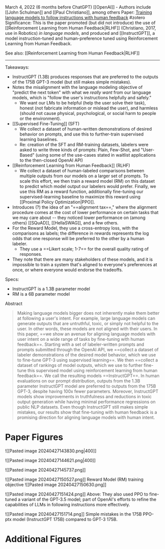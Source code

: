 March 4, 2022 (6 months before ChatGPT)
[[OpenAI]] - Authors include [[John Schulman]] and [[Paul Christiano]], among others
Paper: [Training language models to follow instructions with human feedback](https://arxiv.org/abs/2203.02155)
#zotero 
Significance: This is the paper promoted (but did not introduce) the use of [[Reinforcement Learning from Human Feedback|RLHF]] (Christiano, 2017, use in Robotics) *in language models*, and produced and [[InstructGPT]], a model instruction-tuned and human-preference tuned using Reinforcement Learning from Human Feedback.

See also: [[Reinforcement Learning from Human Feedback|RLHF]]

----

Takeaways:
- InstructGPT (1.3B) produces responses that are preferred to the outputs of the 175B GPT-3 model (but still makes simple mistakes).
- Notes the misalignment with the language modeling objective of "predict the next token" with what we *really want* from our language models, which is "follow the user's instructions helpfully and safely." 
	- We want our LMs to be helpful (help the user solve their task), honest (not fabricate information or mislead the user), and harmless (should not cause physical, psychological, or social harm to people or the environment).
- [[Supervised Fine-Tuning]] (SFT)
	- We collect a dataset of human-written demonstrations of desired behavior on prompts, and use this to further-train supervised learning baselines.
	- Re: creation of the SFT and RM-training datasets, labelers were asked to write three kinds of prompts: Plain, Few-Shot, and "User-Based" (using some of the use-cases stated in waitlist applications to the then-closed OpenAI API)
- [[Reinforcement Learning from Human Feedback]] (RLHF)
	- We collect a dataset of human-labeled comparisons between multiple outputs from our models on a larger set of prompts. To scale this effort, we then train a reward model (RM) on this dataset to predict which model output our labelers would prefer. Finally, we use this RM as a reward function, additionally fine-tuning our supervised-learning baseline to maximize this reward using [[Proximal Policy Optimization|PPO]].
- Introduces (?) the idea of an "==alignment tax==," where the alignment procedure comes at the cost of lower performance on certain tasks that we may care about -- they noticed lower performance on (among others) [[SQuAD]], [[HellaSWAG]], and a few others.
- For the Reward Model, they use a cross-entropy loss, with the comparisons as labels; the difference in rewards represents the log odds that one response will be preferred to the other by a human labeler.
	- They use a ==Likert scale; 1-7== for the overall quality rating of responses.
- They note that there are many stakeholders of these models, and it is impossible to train a system that's aligned to everyone's preferences at once, or where everyone would endorse the tradeoffs.

Specs:
- InstructGPT is a 1.3B parameter model 
- RM is a 6B parameter model


Abstract
> Making language models bigger does not inherently make them better at following a user's intent. For example, large language models can generate outputs that are untruthful, toxic, or simply not helpful to the user. In other words, these models are not aligned with their users. In this paper, ==we show an avenue for aligning language models with user intent on a wide range of tasks by fine-tuning with human feedback==. Starting with a set of labeler-written prompts and prompts submitted through the OpenAI API, we ==collect a dataset of labeler demonstrations of the desired model behavior, which we use to fine-tune GPT-3 using supervised learning==. We then ==collect a dataset of rankings of model outputs, which we use to further fine-tune this supervised model using reinforcement learning from human feedback==. We call the resulting models ==InstructGPT==. In human evaluations on our prompt distribution, outputs from the 1.3B parameter InstructGPT model are preferred to outputs from the 175B GPT-3, despite having 100x fewer parameters. Moreover, InstructGPT models show improvements in truthfulness and reductions in toxic output generation while having minimal performance regressions on public NLP datasets. Even though InstructGPT still makes simple mistakes, our results show that fine-tuning with human feedback is a promising direction for aligning language models with human intent.

# Paper Figures

![[Pasted image 20240427143830.png|400]]

![[Pasted image 20240427144621.png|400]]

![[Pasted image 20240427145737.png]]

![[Pasted image 20240427150527.png]]
Reward Model (RM) training objective
![[Pasted image 20240427150630.png]]

![[Pasted image 20240427151424.png]]
Above: They also used PPO to fine-tuned a variant of the GPT-3.5 model; part of OpenAI's efforts to refine the capabilities of LLMs in following instructions more effectively.

![[Pasted image 20240427151714.png]]
Simple mistakes in the 175B PPO-ptx model (InstructGPT 175B) compared to GPT-3 175B.
# Additional Figures